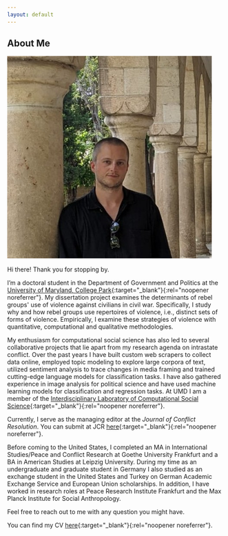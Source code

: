 ```yaml
---
layout: default
---
```


## About Me

<img class="profile-picture" src="profile.jpg">

Hi there! Thank you for stopping by.

I’m a doctoral student in the Department of Government and Politics at the [University of Maryland, College Park](https://gvpt.umd.edu/){:target="_blank"}{:rel="noopener noreferrer"}. My dissertation project examines the determinants of rebel groups' use of violence against civilians in civil war. Specifically, I study why and how rebel groups use repertoires of violence, i.e., distinct sets of forms of violence. Empirically, I examine these strategies of violence with quantitative, computational and qualitative methodologies.

My enthusiasm for computational social science has also led to several collaborative projects that lie apart from my research agenda on intrastate conflict. Over the past years I have built custom web scrapers to collect data online, employed topic modeling to explore large corpora of text, utilized sentiment analysis to trace changes in media framing and trained cutting-edge language models for classification tasks. I have also gathered experience in image analysis for political science and have used machine learning models for classification and regression tasks. At UMD I am a member of the [Interdisciplinary Laboratory of Computational Social Science](https://ilcss.umd.edu/){:target="_blank"}{:rel="noopener noreferrer"}. 

Currently, I serve as the managing editor at the *Journal of Conflict Resolution*. You can submit at JCR [here](https://journals.sagepub.com/home/jcr){:target="_blank"}{:rel="noopener noreferrer"}.

Before coming to the United States, I completed an MA in International Studies/Peace and Conflict Research at Goethe University Frankfurt and a BA in American Studies at Leipzig University. During my time as an undergraduate and graduate student in Germany I also studied as an exchange student in the United States and Turkey on German Academic Exchange Service and European Union scholarships. In addition, I have worked in research roles at Peace Research Institute Frankfurt and the Max Planck Institute for Social Anthropology.

Feel free to reach out to me with any question you might have.

You can find my CV [here](/pdfs/cv_bauer.pdf){:target="_blank"}{:rel="noopener noreferrer"}.
